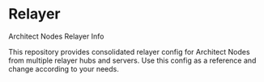 # Relayer
Architect Nodes Relayer Info

This repository provides consolidated relayer config for Architect Nodes from multiple relayer hubs and servers. Use this config as a reference and change according to your needs.
